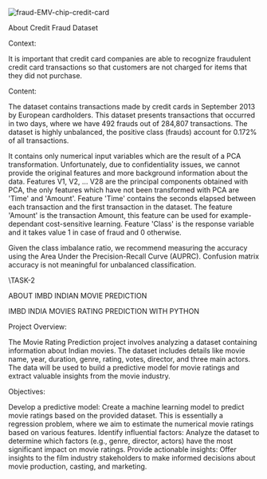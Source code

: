 ![fraud-EMV-chip-credit-card](https://github.com/ISEEYOUSTANDINGRIGHTHERE/ASPIRENEX/assets/95573864/dd1cd230-d8b6-436c-bdf5-aed26039e586)

About  Credit Fraud Dataset 

Context:

It is important that credit card companies are able to recognize fraudulent credit card transactions so that customers are not charged for items that they did not purchase.

Content:

The dataset contains transactions made by credit cards in September 2013 by European cardholders.
This dataset presents transactions that occurred in two days, where we have 492 frauds out of 284,807 transactions. The dataset is highly unbalanced, the positive class (frauds) account for 0.172% of all transactions.

It contains only numerical input variables which are the result of a PCA transformation. Unfortunately, due to confidentiality issues, we cannot provide the original features and more background information about the data. Features V1, V2, … V28 are the principal components obtained with PCA, the only features which have not been transformed with PCA are 'Time' and 'Amount'. Feature 'Time' contains the seconds elapsed between each transaction and the first transaction in the dataset. The feature 'Amount' is the transaction Amount, this feature can be used for example-dependant cost-sensitive learning. Feature 'Class' is the response variable and it takes value 1 in case of fraud and 0 otherwise.

Given the class imbalance ratio, we recommend measuring the accuracy using the Area Under the Precision-Recall Curve (AUPRC). Confusion matrix accuracy is not meaningful for unbalanced classification.


\\TASK-2

ABOUT IMBD INDIAN MOVIE PREDICTION

IMBD INDIA MOVIES RATING PREDICTION WITH PYTHON

Project Overview:

The Movie Rating Prediction project involves analyzing a dataset containing information about Indian movies. The dataset includes details like movie name, year, duration, genre, rating, votes, director, and three main actors. The data will be used to build a predictive model for movie ratings and extract valuable insights from the movie industry.

Objectives:

Develop a predictive model: Create a machine learning model to predict movie ratings based on the provided dataset. This is essentially a regression problem, where we aim to estimate the numerical movie ratings based on various features. Identify influential factors: Analyze the dataset to determine which factors (e.g., genre, director, actors) have the most significant impact on movie ratings. Provide actionable insights: Offer insights to the film industry stakeholders to make informed decisions about movie production, casting, and marketing.
